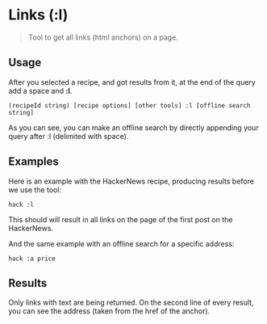 # Links (:l)

> Tool to get all links (html anchors) on a page.

## Usage

After you selected a recipe, and 	got results from it, at the end of the query add a space and **:l**.

```
(recipeId string) [recipe options] [other tools] :l [offline search string]
```

As you can see, you can make an offline search by directly appending your query after :l (delimited with space).


## Examples

Here is an example with the HackerNews recipe, producing results before we use the tool:

```
hack :l
```

This should will result in all links on the page of the first post on the HackerNews.

And the same example with an offline search for a specific address:

```
hack :a price
```

## Results

Only links with text are being returned. On the second line of every result, you can see the address (taken from the href of the anchor).